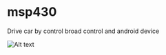 # msp430
Drive car by control broad control and android device

![Alt text](img/car.jpg?raw=true "smart car")
